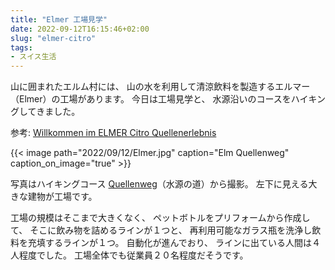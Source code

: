 ```yaml
---
title: "Elmer 工場見学"
date: 2022-09-12T16:15:46+02:00
slug: "elmer-citro"
tags:
- スイス生活
---
```

山に囲まれたエルム村には、
山の水を利用して清涼飲料を製造するエルマー（Elmer）の工場があります。
今日は工場見学と、
水源沿いのコースをハイキングしてきました。

参考: [Willkommen im ELMER Citro Quellenerlebnis](https://www.elmercitro.ch/erleben/quellenerlebnis/)

{{< image
    path="2022/09/12/Elmer.jpg"
    caption="Elm Quellenweg"
    caption_on_image="true" >}}

写真はハイキングコース [Quellenweg](https://www.elmercitro.ch/erleben/quellenweg/)（水源の道）から撮影。
左下に見える大きな建物が工場です。

工場の規模はそこまで大きくなく、
ペットボトルをプリフォームから作成して、
そこに飲み物を詰めるラインが１つと、
再利用可能なガラス瓶を洗浄し飲料を充填するラインが１つ。
自動化が進んでおり、
ラインに出ている人間は４人程度でした。
工場全体でも従業員２０名程度だそうです。
